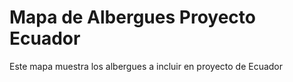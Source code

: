 # Mapa de Albergues Proyecto Ecuador
Este mapa muestra los albergues a incluir en proyecto de Ecuador
